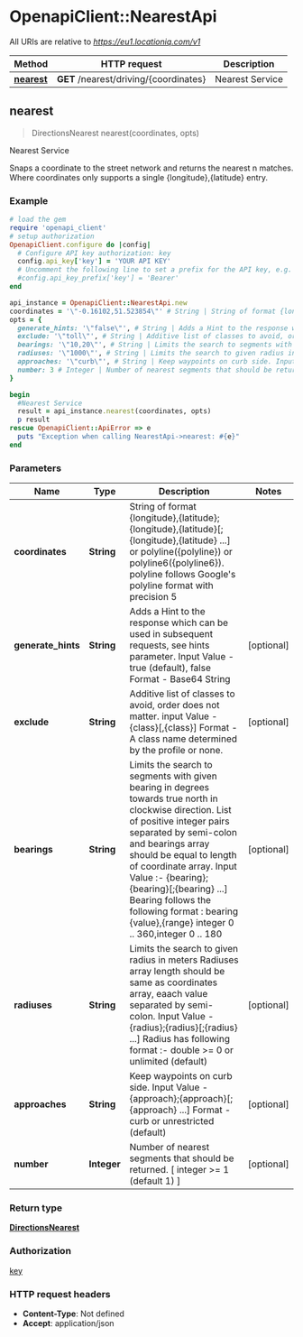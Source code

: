 # OpenapiClient::NearestApi

All URIs are relative to *https://eu1.locationiq.com/v1*

Method | HTTP request | Description
------------- | ------------- | -------------
[**nearest**](NearestApi.md#nearest) | **GET** /nearest/driving/{coordinates} | Nearest Service



## nearest

> DirectionsNearest nearest(coordinates, opts)

Nearest Service

Snaps a coordinate to the street network and returns the nearest n matches. Where coordinates only supports a single {longitude},{latitude} entry.

### Example

```ruby
# load the gem
require 'openapi_client'
# setup authorization
OpenapiClient.configure do |config|
  # Configure API key authorization: key
  config.api_key['key'] = 'YOUR API KEY'
  # Uncomment the following line to set a prefix for the API key, e.g. 'Bearer' (defaults to nil)
  #config.api_key_prefix['key'] = 'Bearer'
end

api_instance = OpenapiClient::NearestApi.new
coordinates = '\"-0.16102,51.523854\"' # String | String of format {longitude},{latitude};{longitude},{latitude}[;{longitude},{latitude} ...] or polyline({polyline}) or polyline6({polyline6}). polyline follows Google's polyline format with precision 5
opts = {
  generate_hints: '\"false\"', # String | Adds a Hint to the response which can be used in subsequent requests, see hints parameter. Input Value - true (default), false Format - Base64 String
  exclude: '\"toll\"', # String | Additive list of classes to avoid, order does not matter. input Value - {class}[,{class}] Format - A class name determined by the profile or none.
  bearings: '\"10,20\"', # String | Limits the search to segments with given bearing in degrees towards true north in clockwise direction. List of positive integer pairs separated by semi-colon and bearings array should be equal to length of coordinate array. Input Value :- {bearing};{bearing}[;{bearing} ...] Bearing follows the following format : bearing {value},{range} integer 0 .. 360,integer 0 .. 180
  radiuses: '\"1000\"', # String | Limits the search to given radius in meters Radiuses array length should be same as coordinates array, eaach value separated by semi-colon. Input Value - {radius};{radius}[;{radius} ...] Radius has following format :- double >= 0 or unlimited (default)
  approaches: '\"curb\"', # String | Keep waypoints on curb side. Input Value - {approach};{approach}[;{approach} ...] Format - curb or unrestricted (default)
  number: 3 # Integer | Number of nearest segments that should be returned. [ integer >= 1 (default 1) ]
}

begin
  #Nearest Service
  result = api_instance.nearest(coordinates, opts)
  p result
rescue OpenapiClient::ApiError => e
  puts "Exception when calling NearestApi->nearest: #{e}"
end
```

### Parameters


Name | Type | Description  | Notes
------------- | ------------- | ------------- | -------------
 **coordinates** | **String**| String of format {longitude},{latitude};{longitude},{latitude}[;{longitude},{latitude} ...] or polyline({polyline}) or polyline6({polyline6}). polyline follows Google&#39;s polyline format with precision 5 | 
 **generate_hints** | **String**| Adds a Hint to the response which can be used in subsequent requests, see hints parameter. Input Value - true (default), false Format - Base64 String | [optional] 
 **exclude** | **String**| Additive list of classes to avoid, order does not matter. input Value - {class}[,{class}] Format - A class name determined by the profile or none. | [optional] 
 **bearings** | **String**| Limits the search to segments with given bearing in degrees towards true north in clockwise direction. List of positive integer pairs separated by semi-colon and bearings array should be equal to length of coordinate array. Input Value :- {bearing};{bearing}[;{bearing} ...] Bearing follows the following format : bearing {value},{range} integer 0 .. 360,integer 0 .. 180 | [optional] 
 **radiuses** | **String**| Limits the search to given radius in meters Radiuses array length should be same as coordinates array, eaach value separated by semi-colon. Input Value - {radius};{radius}[;{radius} ...] Radius has following format :- double &gt;&#x3D; 0 or unlimited (default) | [optional] 
 **approaches** | **String**| Keep waypoints on curb side. Input Value - {approach};{approach}[;{approach} ...] Format - curb or unrestricted (default) | [optional] 
 **number** | **Integer**| Number of nearest segments that should be returned. [ integer &gt;&#x3D; 1 (default 1) ] | [optional] 

### Return type

[**DirectionsNearest**](DirectionsNearest.md)

### Authorization

[key](../README.md#key)

### HTTP request headers

- **Content-Type**: Not defined
- **Accept**: application/json

